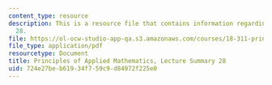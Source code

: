 ```yaml
---
content_type: resource
description: This is a resource file that contains information regarding lecture summary
  28.
file: https://ol-ocw-studio-app-qa.s3.amazonaws.com/courses/18-311-principles-of-applied-mathematics-spring-2014/724e27beb61934f759c9d84972f225e0_MIT18_311S14_Lecture28.pdf
file_type: application/pdf
resourcetype: Document
title: Principles of Applied Mathematics, Lecture Summary 28
uid: 724e27be-b619-34f7-59c9-d84972f225e0
---
```

